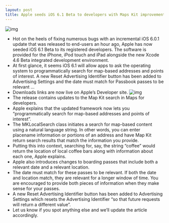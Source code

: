 ```yaml
---
layout: post
title: Apple seeds iOS 6.1 Beta to developers with Maps Kit improvements
---
```

![img](http://media.idownloadblog.com/wp-content/uploads/2012/11/iOS-6.1-beta.png)
* Hot on the heels of fixing numerous bugs with an incremental iOS 6.0.1 update that was released to end-users an hour ago, Apple has now seeded iOS 6.1 Beta to its registered developers. The software is provided for the iPhone, iPod touch and iPad alongside the new Xcode 4.6 Beta integrated development environment.
* At first glance, it seems iOS 6.1 will allow apps to ask the operating system to programmatically search for map-based addresses and points of interest. A new Reset Advertising Identifier button has been added to Advertising Settings and the date must match for Passbook passes to be relevant …
* Downloads links are now live on Apple’s Developer site.
![img](http://media.idownloadblog.com/wp-content/uploads/2012/11/iOS-6.1-beta-download.png)
* The release contains updates to the Map Kit search in Maps for developers.
* Apple explains that the updated framework now lets you “programmatically search for map-based addresses and points of interest”.
* The MKLocalSearch class initiates a search for map-based content using a natural language string. In other words, you can enter placename information or portions of an address and have Map Kit return search results that match the information you provide.
* Putting this into context, searching for, say, the string “coffee” would return the location of local coffee bars along with information about each one, Apple explains.
* Apple also introduces changes to boarding passes that include both a relevant date and a relevant location.
* The date must match for these passes to be relevant. If both the date and location match, they are relevant for a longer window of time. You are encouraged to provide both pieces of information when they make sense for your passes.
* A new Reset Advertising Identifier button has been added to Advertising Settings which resets the Advertising Identifier “so that future requests will return a different value”.
* Let us know if you spot anything else and we’ll update the article accordingly.

